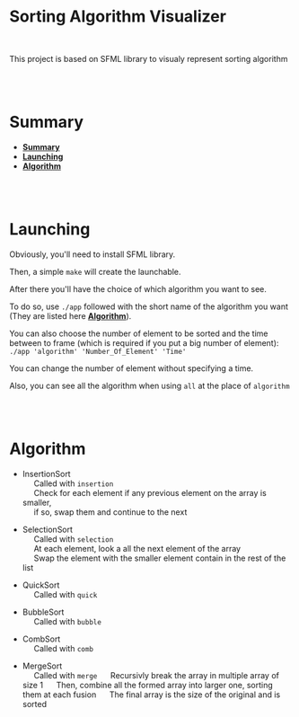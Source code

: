 # Sorting Algorithm Visualizer

<br/>

This project is based on SFML library to visualy represent sorting algorithm

<br/>

<br/>

# Summary
* **[Summary](#summary)**
* **[Launching](#launching)**
* **[Algorithm](#algorithm)**

<br/>

<br/>

# Launching

Obviously, you'll need to install SFML library.

Then, a simple `make` will create the launchable.

After there you'll have the choice of which algorithm you want to see.

To do so, use `./app` followed with the short name of the algorithm you want (They are listed here **[Algorithm](#algorithm)**).

You can also choose the number of element to be sorted and the time between to frame (which is required if you put a big number of element): `./app 'algorithm' 'Number_Of_Element' 'Time'`

You can change the number of element without specifying a time.

Also, you can see all the algorithm when using `all` at the place of `algorithm`

<br/>

<br/>

# Algorithm

* InsertionSort  
     Called with `insertion`  
     Check for each element if any previous element on the array is smaller,  
     if so, swap them and continue to the next

* SelectionSort  
     Called with `selection`  
     At each element, look a all the next element of the array  
     Swap the element with the smaller element contain in the rest of the list

* QuickSort  
     Called with `quick`

* BubbleSort  
     Called with `bubble`

* CombSort  
     Called with `comb`

* MergeSort  
     Called with `merge`
     Recursivly break the array in multiple array of size 1
     Then, combine all the formed array into larger one, sorting them at each fusion
     The final array is the size of the original and is sorted

<br/>
